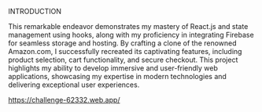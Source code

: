 INTRODUCTION

This remarkable endeavor demonstrates my mastery of React.js and state management using hooks, along with my proficiency in integrating Firebase for seamless storage and hosting. By crafting a clone of the renowned Amazon.com, I successfully recreated its captivating features, including product selection, cart functionality, and secure checkout. This project highlights my ability to develop immersive and user-friendly web applications, showcasing my expertise in modern technologies and delivering exceptional user experiences.


https://challenge-62332.web.app/
